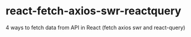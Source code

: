 # react-fetch-axios-swr-reactquery
4 ways to fetch  data from API in React (fetch axios swr and react-query)
